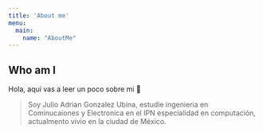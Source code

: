 ```yaml
---
title: 'About me'
menu:
  main:
    name: "AboutMe"
---
```


## Who am I

Hola, aquí vas a leer un poco sobre mi 🤩

> Soy Julio Adrian Gonzalez Ubina, estudie ingenieria en Cominucaiones y Electronica en el IPN especialidad en computación, actualmento vivio en la ciudad de México.


